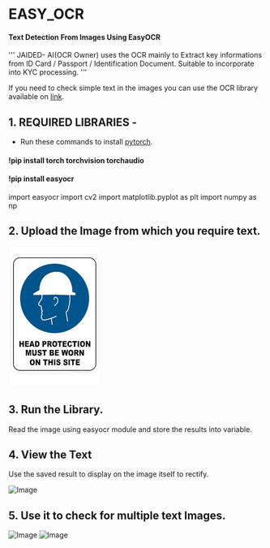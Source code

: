 # EASY_OCR
#### Text Detection From Images Using EasyOCR

'''
JAIDED- AI(OCR Owner) uses the OCR mainly to Extract key informations from
ID Card / Passport / Identification Document.
Suitable to incorporate into KYC processing.
'''

If you need to check simple text in the images you can use the OCR library available on 
[link](https://pypi.org/project/easyocr/).

## 1. REQUIRED LIBRARIES - 
- Run these commands to install [pytorch](https://pytorch.org/get-started/locally/).

#### !pip install torch torchvision torchaudio
#### !pip install easyocr

import easyocr
import cv2
import matplotlib.pyplot as plt
import numpy as np

## 2. Upload the Image from which you require text.

![Image](https://github.com/Mohshaikh23/EASY_OCR/blob/main/sign.png)

## 3. Run the Library.

Read the image using easyocr module and store the results into variable.

## 4. View the Text

Use the saved result to display on the image itself to rectify.

![Image]()

## 5. Use it to check for multiple text Images.

![Image]()
![Image]()